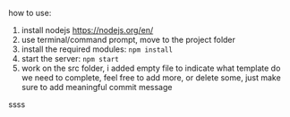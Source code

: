how to use:
1. install nodejs https://nodejs.org/en/
2. use terminal/command prompt, move to the project folder
3. install the required modules: `npm install`
4. start the server: `npm start`
5. work on the src folder, i added empty file to indicate what template do we need to complete, feel free to add more, or delete some, just make sure to add meaningful commit message


ssss